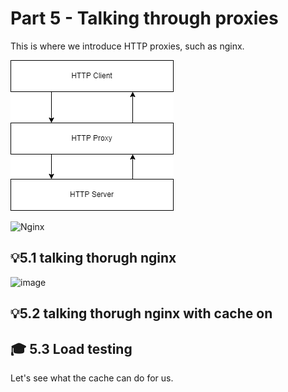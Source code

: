 # Part 5 - Talking through proxies
This is where we introduce HTTP proxies, such as nginx. 

![Proxy](proxy.drawio.png)

![Nginx](nginx_set.drawio.png)


## 💡5.1  talking thorugh nginx
![image](https://user-images.githubusercontent.com/88324093/220855629-50b7663c-1309-41c7-8ce8-296d19915dc6.png)


## 💡5.2  talking thorugh nginx with cache on

## 🎓 5.3 Load testing
Let's see what the cache can do for us.
